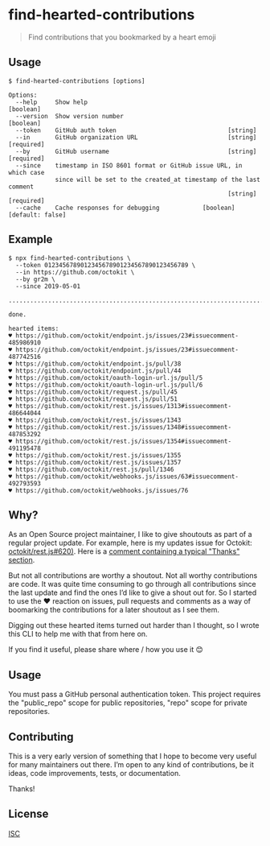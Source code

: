 # find-hearted-contributions

> Find contributions that you bookmarked by a heart emoji

## Usage

```
$ find-hearted-contributions [options]

Options:
  --help     Show help                                                 [boolean]
  --version  Show version number                                       [boolean]
  --token    GitHub auth token                               [string]
  --in       GitHub organization URL                         [string] [required]
  --by       GitHub username                                 [string] [required]
  --since    timestamp in ISO 8601 format or GitHub issue URL, in which case
             since will be set to the created_at timestamp of the last comment
                                                             [string] [required]
  --cache    Cache responses for debugging            [boolean] [default: false]
```

## Example

```
$ npx find-hearted-contributions \
  --token 0123456789012345678901234567890123456789 \
  --in https://github.com/octokit \
  --by gr2m \
  --since 2019-05-01

...............................................................................................................................................................

done.

hearted items:
♥️ https://github.com/octokit/endpoint.js/issues/23#issuecomment-485986910
♥️ https://github.com/octokit/endpoint.js/issues/23#issuecomment-487742516
♥️ https://github.com/octokit/endpoint.js/pull/38
♥️ https://github.com/octokit/endpoint.js/pull/44
♥️ https://github.com/octokit/oauth-login-url.js/pull/5
♥️ https://github.com/octokit/oauth-login-url.js/pull/6
♥️ https://github.com/octokit/request.js/pull/45
♥️ https://github.com/octokit/request.js/pull/51
♥️ https://github.com/octokit/rest.js/issues/1313#issuecomment-486644044
♥️ https://github.com/octokit/rest.js/issues/1343
♥️ https://github.com/octokit/rest.js/issues/1348#issuecomment-487853292
♥️ https://github.com/octokit/rest.js/issues/1354#issuecomment-491195478
♥️ https://github.com/octokit/rest.js/issues/1355
♥️ https://github.com/octokit/rest.js/issues/1357
♥️ https://github.com/octokit/rest.js/pull/1346
♥️ https://github.com/octokit/webhooks.js/issues/63#issuecomment-492793593
♥️ https://github.com/octokit/webhooks.js/issues/76
```

## Why?

As an Open Source project maintainer, I like to give shoutouts as part of a regular project update. For example, here is my updates issue for Octokit: [octokit/rest.js#620)](https://github.com/octokit/rest.js/issues/620). Here is a [comment containing a typical "Thanks" section](https://github.com/octokit/rest.js/issues/620#issuecomment-484601114).

But not all contributions are worthy a shoutout. Not all worthy contributions are code. It was quite time consuming to go through all contributions since the last update and find the ones I’d like to give a shout out for. So I started to use the ❤️ reaction on issues, pull requests and comments as a way of boomarking the contributions for a later shoutout as I see them.

Digging out these hearted items turned out harder than I thought, so I wrote this CLI to help me with that from here on.

If you find it useful, please share where / how you use it 😊

## Usage

You must pass a GitHub personal authentication token. This project requires the "public_repo" scope for public repositories, "repo" scope for private repositories.

## Contributing

This is a very early version of something that I hope to become very useful for many maintainers out there. I’m open to any kind of contributions, be it ideas, code improvements, tests, or documentation.

Thanks!

## License

[ISC](LICENSE)
